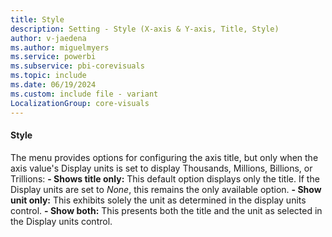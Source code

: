 ```yaml
---
title: Style
description: Setting - Style (X-axis & Y-axis, Title, Style)
author: v-jaedena
ms.author: miguelmyers
ms.service: powerbi
ms.subservice: pbi-corevisuals
ms.topic: include
ms.date: 06/19/2024
ms.custom: include file - variant
LocalizationGroup: core-visuals
---
```

#### Style

The menu provides options for configuring the axis title, but only when the axis value's Display units is set to display Thousands, Millions, Billions, or Trillions:
**- Shows title only:** This default option displays only the title. If the Display units are set to *None*, this remains the only available option.
**- Show unit only:** This exhibits solely the unit as determined in the display units control.
**- Show both:** This presents both the title and the unit as selected in the Display units control.
